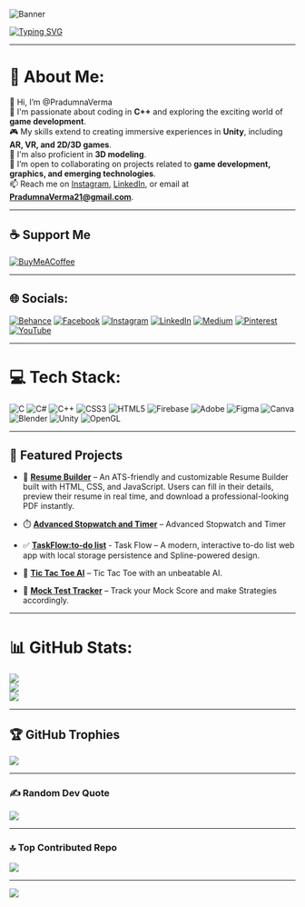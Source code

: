 <!-- Banner -->
![Banner](https://via.placeholder.com/1200x250.png?text=Pradumna+Verma+%7C+Game+Developer+%7C+Unity+%7C+AR+VR+%7C+C%2B%2B)

<!-- Typing Intro -->
[![Typing SVG](https://readme-typing-svg.herokuapp.com?size=24&duration=4000&color=00F7FF&center=true&vCenter=true&width=1000&lines=Hi+👋+I'm+Pradumna+Verma;Game+Developer+🎮+%7C+AR+%7C+VR+%7C+Unity;C%2B%2B+Lover+💙+%7C+3D+Modeling+%7C+Graphics)](https://git.io/typing-svg)

---


# 💫 About Me:
👋 Hi, I’m @PradumnaVerma  
👀 I'm passionate about coding in **C++** and exploring the exciting world of **game development**.  
🎮 My skills extend to creating immersive experiences in **Unity**, including **AR, VR, and 2D/3D games**.  
🎨 I'm also proficient in **3D modeling**.  
💞️ I’m open to collaborating on projects related to **game development, graphics, and emerging technologies**.  
📫 Reach me on [Instagram](https://instagram.com/praduman_verma), [LinkedIn](https://www.linkedin.com/in/pradumna-verma/), or email at **PradumnaVerma21@gmail.com**.  

---

## ☕ Support Me
[![BuyMeACoffee](https://img.shields.io/badge/☕%20Buy%20Me%20a%20Coffee-ffdd00?style=for-the-badge&logo=buy-me-a-coffee&logoColor=black)](https://buymeacoffee.com/pradumnaverma)

---

## 🌐 Socials:
[![Behance](https://img.shields.io/badge/Behance-1769ff?logo=behance&logoColor=white)](https://www.behance.net/PradumnaVerma)
[![Facebook](https://img.shields.io/badge/Facebook-%231877F2.svg?logo=Facebook&logoColor=white)](https://www.facebook.com/profile.php?id=61556551251095)
[![Instagram](https://img.shields.io/badge/Instagram-%23E4405F.svg?logo=Instagram&logoColor=white)](https://instagram.com/praduman_verma)
[![LinkedIn](https://img.shields.io/badge/LinkedIn-%230077B5.svg?logo=linkedin&logoColor=white)](https://www.linkedin.com/in/pradumna-verma/)
[![Medium](https://img.shields.io/badge/Medium-12100E?logo=medium&logoColor=white)](https://medium.com/@PradumnaVerma)
[![Pinterest](https://img.shields.io/badge/Pinterest-%23E60023.svg?logo=Pinterest&logoColor=white)](https://in.pinterest.com/Pradumna_Verma/)
[![YouTube](https://img.shields.io/badge/YouTube-%23FF0000.svg?logo=YouTube&logoColor=white)](https://www.youtube.com/@CodeAndBeyond-Pradumna)

---

# 💻 Tech Stack:
![C](https://img.shields.io/badge/c-%2300599C.svg?style=for-the-badge&logo=c&logoColor=white) 
![C#](https://img.shields.io/badge/c%23-%23239120.svg?style=for-the-badge&logo=csharp&logoColor=white) 
![C++](https://img.shields.io/badge/c++-%2300599C.svg?style=for-the-badge&logo=c%2B%2B&logoColor=white) 
![CSS3](https://img.shields.io/badge/css3-%231572B6.svg?style=for-the-badge&logo=css3&logoColor=white) 
![HTML5](https://img.shields.io/badge/html5-%23E34F26.svg?style=for-the-badge&logo=html5&logoColor=white) 
![Firebase](https://img.shields.io/badge/firebase-%23039BE5.svg?style=for-the-badge&logo=firebase) 
![Adobe](https://img.shields.io/badge/adobe-%23FF0000.svg?style=for-the-badge&logo=adobe&logoColor=white) 
![Figma](https://img.shields.io/badge/figma-%23F24E1E.svg?style=for-the-badge&logo=figma&logoColor=white) 
![Canva](https://img.shields.io/badge/Canva-%2300C4CC.svg?style=for-the-badge&logo=Canva&logoColor=white) 
![Blender](https://img.shields.io/badge/blender-%23F5792A.svg?style=for-the-badge&logo=blender&logoColor=white) 
![Unity](https://img.shields.io/badge/unity-%23000000.svg?style=for-the-badge&logo=unity&logoColor=white) 
![OpenGL](https://img.shields.io/badge/OpenGL-white?logo=OpenGL&style=for-the-badge)  

---

## 🚀 Featured Projects 

- 📜 [**Resume Builder**](https://resume-builder-psi-azure.vercel.app/) – An ATS-friendly and customizable Resume Builder built with HTML, CSS, and JavaScript. Users can fill in their details, preview their resume in real time, and download a professional-looking PDF instantly.
- ⏱️ [**Advanced Stopwatch and Timer**](https://smart-watch-ten.vercel.app/) – Advanced Stopwatch and Timer
- ✅ [**TaskFlow:to-do list**](https://task-flow-omega-gilt.vercel.app/) - Task Flow – A modern, interactive to-do list web app with local storage persistence and Spline-powered design.

- 🎲 [**Tic Tac Toe AI**](https://github.com/PradumnaVerma/TicTacToeAI) – Tic Tac Toe with an unbeatable AI.  
- 📖 [**Mock Test Tracker**](https://pradumnaverma.github.io/MockTracker/) – Track your Mock Score and make Strategies accordingly.  

---

# 📊 GitHub Stats:
![](https://github-readme-stats.vercel.app/api?username=PradumnaVerma&theme=default_repocard&hide_border=false&include_all_commits=true&count_private=true)<br/>
![](https://github-readme-streak-stats.herokuapp.com/?user=PradumnaVerma&theme=default_repocard&hide_border=false)<br/>
![](https://github-readme-stats.vercel.app/api/top-langs/?username=PradumnaVerma&theme=default_repocard&hide_border=false&include_all_commits=true&count_private=true&layout=compact)

---

## 🏆 GitHub Trophies
![](https://github-profile-trophy.vercel.app/?username=PradumnaVerma&theme=radical&no-frame=false&no-bg=false&margin-w=4)

---

### ✍️ Random Dev Quote
![](https://quotes-github-readme.vercel.app/api?type=horizontal&theme=dark)

---

### 🔝 Top Contributed Repo
![](https://github-contributor-stats.vercel.app/api?username=PradumnaVerma&limit=5&theme=dark&combine_all_yearly_contributions=true)

---

[![](https://visitcount.itsvg.in/api?id=PradumnaVerma&label=Profile%20Views&color=7&pretty=true)](https://visitcount.itsvg.in)


